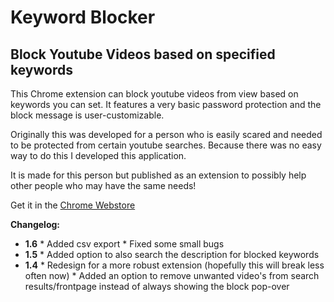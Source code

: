 # Keyword Blocker
## Block Youtube Videos based on specified keywords

This Chrome extension can block youtube videos from view based on keywords you can set.
It features a very basic password protection and the block message is user-customizable.

Originally this was developed for a person who is easily scared and needed to be protected from certain youtube searches. Because there was no easy way to do this I developed this application.

It is made for this person but published as an extension to possibly help other people who may have the same needs!

Get it in the [Chrome Webstore](https://chrome.google.com/webstore/detail/keyword-blocker/pbgacppomjfpheddhifkdkklddnolnpg)

**Changelog:**
   - **1.6**
    * Added csv export
    * Fixed some small bugs
   - **1.5** 
    * Added option to also search the description for blocked keywords
   - **1.4**
    * Redesign for a more robust extension (hopefully this will break less often now)
    * Added an option to remove unwanted video's from search results/frontpage instead of always showing the block pop-over
